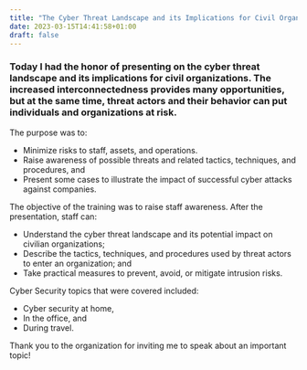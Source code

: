 ```yaml
---
title: "The Cyber Threat Landscape and its Implications for Civil Organizations"
date: 2023-03-15T14:41:58+01:00
draft: false
---
```




### Today I had the honor of presenting on the cyber threat landscape and its implications for civil organizations. The increased interconnectedness provides many opportunities, but at the same time, threat actors and their behavior can put individuals and organizations at risk. 

The purpose was to:
- Minimize risks to staff, assets, and operations. 
- Raise awareness of possible threats and related tactics, techniques, and procedures, and 
- Present some cases to illustrate the impact of successful cyber attacks against companies.

The objective of the training was to raise staff awareness. After the presentation, staff can:
- Understand the cyber threat landscape and its potential impact on civilian organizations; 
- Describe the tactics, techniques, and procedures used by threat actors to enter an organization; and 
- Take practical measures to prevent, avoid, or mitigate intrusion risks.

Cyber Security topics that were covered included:
- Cyber security at home,  
- In the office, and
- During travel.

Thank you to the organization for inviting me to speak about an important topic!